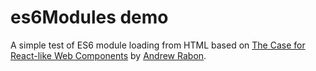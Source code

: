 # es6Modules demo

A simple test of ES6 module loading from HTML based on [The Case for React-like Web Components](https://andrewrabon.com/the-case-for-react-like-web-components-63887335fe41) by [Andrew Rabon](https://andrewrabon.com/@andrewrabon).